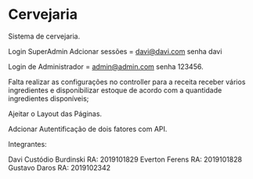 # Cervejaria
Sistema de cervejaria.

Login SuperAdmin Adcionar sessões = davi@davi.com senha davi

Login de Administrador = admin@admin.com senha 123456.

Falta realizar as configurações no controller para a receita receber vários ingredientes e disponibilizar estoque de acordo com a quantidade
ingredientes disponíveis;

Ajeitar o Layout das Páginas.

Adcionar Autentificação de dois fatores com API.

Integrantes:

Davi Custódio Burdinski  RA: 2019101829
Everton Ferens           RA: 2019101828
Gustavo Daros            RA: 2019102342
